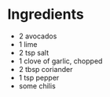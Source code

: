 # Ingredients

* 2 avocados
* 1 lime
* 2 tsp salt
* 1 clove of garlic, chopped
* 2 tbsp coriander
* 1 tsp pepper
* some chilis
